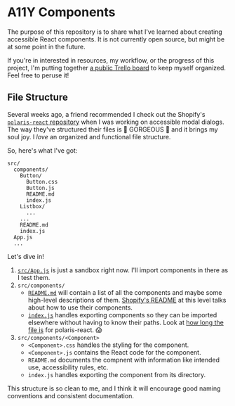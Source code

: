 # A11Y Components

The purpose of this repository is to share what I've learned about creating accessible React components. It is not currently open source, but might be at some point in the future.

If you're in interested in resources, my workflow, or the progress of this project, I'm putting together [a public Trello board](https://trello.com/b/nU9Zp4Iv/a11y-components) to keep myself organized. Feel free to peruse it!

## File Structure

Several weeks ago, a friend recommended I check out the Shopify's [`polaris-react` repository](https://github.com/Shopify/polaris-react) when I was working on accessible modal dialogs. The way they've structured their files is 🌟 GORGEOUS 🌟 and it brings my soul joy. I _love_ an organized and functional file structure.

So, here's what I've got:

```
src/
  components/
    Button/
      Button.css
      Button.js
      README.md
      index.js
    Listbox/
      ...
    ...    
    README.md
    index.js
  App.js
  ...
```

Let's dive in!

1. [`src/App.js`](https://github.com/ashleemboyer/a11y-components/blob/master/src/App.js) is just a sandbox right now. I'll import components in there as I test them.
2. `src/components/`
    - [`README.md`](https://github.com/ashleemboyer/a11y-components/blob/master/src/components/README.md) will contain a list of all the components and maybe some high-level descriptions of them. [Shopify's README](https://github.com/Shopify/polaris-react/blob/master/src/components/README.md) at this level talks about how to use their components.
    - [`index.js`](https://github.com/ashleemboyer/a11y-components/blob/master/src/components/index.js) handles exporting components so they can be imported elsewhere without having to know their paths. Look at [how long the file is](https://github.com/Shopify/polaris-react/blob/master/src/components/index.ts) for polaris-react. 😱
3. `src/components/<Component>`
    - `<Component>.css` handles the styling for the component.
    - `<Component>.js` contains the React code for the component.
    - `README.md` documents the compnent with information like intended use, accessibility rules, etc.
    - `index.js` handles exporting the component from its directory.
    
This structure is so clean to me, and I think it will encourage good naming conventions and consistent documentation.
